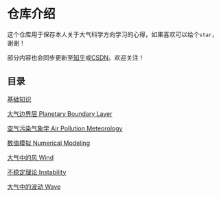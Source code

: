 # 仓库介绍
这个仓库用于保存本人关于大气科学方向学习的心得，如果喜欢可以给个`star`，谢谢！

部分内容也会同步更新至[知乎](https://www.zhihu.com/people/qiu-jiao-yi-50)或[CSDN](https://blog.csdn.net/le0_5?spm=1010.2135.3001.5343)。欢迎关注！

## 目录
[基础知识](./basis.markdown)

[大气边界层 Planetary Boundary Layer](./PBL.md)

[空气污染气象学 Air Pollution Meteorology](./ap.md)

[数值模拟 Numerical Modeling](./从0开始写一个数值预报程序！.md)

[大气中的风 Wind](./wind.md)

[不稳定理论 Instability](instability.md)

[大气中的波动 Wave](wave.md)